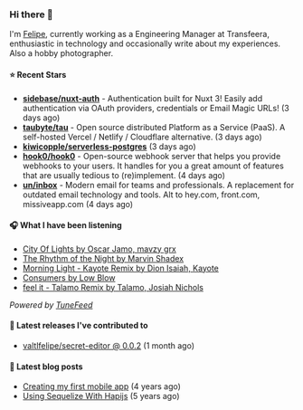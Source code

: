 ### Hi there 👋

I'm [Felipe](https://felipevm.com), currently working as a Engineering Manager at Transfeera, enthusiastic in technology and occasionally write about my experiences. Also a hobby photographer.

#### ⭐ Recent Stars
- **[sidebase/nuxt-auth](https://github.com/sidebase/nuxt-auth)** - Authentication built for Nuxt 3! Easily add authentication via OAuth providers, credentials or Email Magic URLs! (3 days ago)
- **[taubyte/tau](https://github.com/taubyte/tau)** - Open source distributed Platform as a Service (PaaS). A self-hosted Vercel / Netlify / Cloudflare alternative. (3 days ago)
- **[kiwicopple/serverless-postgres](https://github.com/kiwicopple/serverless-postgres)** (3 days ago)
- **[hook0/hook0](https://github.com/hook0/hook0)** - Open-source webhook server that helps you provide webhooks to your users. It handles for you a great amount of features that are usually tedious to (re)implement. (4 days ago)
- **[un/inbox](https://github.com/un/inbox)** - Modern email for teams and professionals. A replacement for outdated email technology and tools. Alt to hey.com, front.com, missiveapp.com (4 days ago)

#### 🎧 What I have been listening
- [City Of Lights by Oscar Jamo, mavzy grx](https://open.spotify.com/track/7gz5Q4tTZ1m55unrFKMi9Y)
- [The Rhythm of the Night by Marvin Shadex](https://open.spotify.com/track/4pU6bQBEpXp11tUfJXClKt)
- [Morning Light - Kayote Remix by Dion Isaiah, Kayote](https://open.spotify.com/track/715ifzvhUmXYTPNbFnpxG4)
- [Consumers by Low Blow](https://open.spotify.com/track/3t4qzhb1gFzhhylW5TW8X6)
- [feel it - Talamo Remix by Talamo, Josiah Nichols](https://open.spotify.com/track/2mbSXyLquXGOGq67I3SOG8)

_Powered by [TuneFeed](https://tunefeed.app?ref=valtlfelipe-gh-profile)_ 

#### 🚀 Latest releases I've contributed to


- [valtlfelipe/secret-editor @ 0.0.2](https://github.com/valtlfelipe/secret-editor/releases/tag/0.0.2) (1 month ago)

#### 📄 Latest blog posts
- [Creating my first mobile app](https://felipevm.com/posts/creating-my-first-mobile-app/) (4 years ago)
- [Using Sequelize With Hapijs](https://felipevm.com/posts/using-sequelize-with-hapijs/) (5 years ago)
